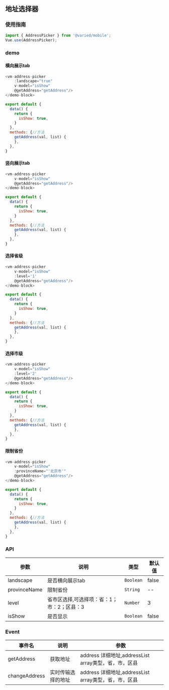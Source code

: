 ## 地址选择器

### 使用指南

``` javascript
import { AddressPicker } from '@varied/mobile';
Vue.use(AddressPicker);
```

### demo

#### 横向展示tab
```javascript
<vm-address-picker
    :landscape="true"
    v-model="isShow"
    @getAddress="getAddress"/>
</demo-block>
```
```javascript
export default {
  data() {
    return {
      isShow: true,
    }
  },
  methods: {//方法
    getAddress(val, list) {
    },
  },
}
```
#### 竖向展示tab
```javascript
<vm-address-picker
    v-model="isShow"
    @getAddress="getAddress"/>
</demo-block>
```
```javascript
export default {
  data() {
    return {
      isShow: true,
    }
  },
  methods: {//方法
    getAddress(val, list) {
    },
  },
}
```
#### 选择省级
```javascript
<vm-address-picker
    v-model="isShow"
    :level='1'
    @getAddress="getAddress"/>
</demo-block>
```
```javascript
export default {
  data() {
    return {
      isShow: true,
    }
  },
  methods: {//方法
    getAddress(val, list) {
    },
  },
}
```
#### 选择市级
```javascript
<vm-address-picker
    v-model="isShow"
    :level='2'
    @getAddress="getAddress"/>
</demo-block>
```
```javascript
export default {
  data() {
    return {
      isShow: true,
    }
  },
  methods: {//方法
    getAddress(val, list) {
    },
  },
}
```
#### 限制省份
```javascript
<vm-address-picker
    v-model="isShow"
    :provinceName="'北京市'"
    @getAddress="getAddress"/>
</demo-block>
```
```javascript
export default {
  data() {
    return {
      isShow: true,
    }
  },
  methods: {//方法
    getAddress(val, list) {
    },
  },
}
```

### API

| 参数 | 说明 | 类型 | 默认值 |
|------|------|------|------|
| landscape | 是否横向展示tab | `Boolean` | false |
| provinceName | 限制省份 | `String` | -- |
| level | 省市区选择,可选择项：省：1；市：2；区县：3 | `Number` | 3 |
| isShow | 是否显示 | `Boolean` | false |

### Event

| 事件名 | 说明 | 参数 |
|------|------|------|
| getAddress | 获取地址 | address 详细地址,addressList array类型，省，市，区县  |
| changeAddress | 实时传输选择的地址 | address 详细地址,addressList array类型，省，市，区县  |
